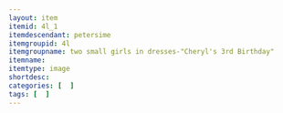 ```yaml
---
layout: item
itemid: 4l_1
itemdescendant: petersime
itemgroupid: 4l
itemgroupname: two small girls in dresses-"Cheryl's 3rd Birthday"
itemname: 
itemtype: image
shortdesc: 
categories: [  ]
tags: [  ]
---
```







